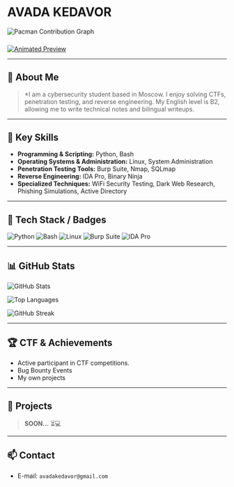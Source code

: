 # AVADA KEDAVOR

![Pacman Contribution Graph](https://raw.githubusercontent.com/Avada-Kedavor/Avada-Kedavor/output/pacman-contribution-graph.svg)


###

[![Animated Preview](https://media.giphy.com/media/your-gif-id/giphy.gif)
](https://ru.pinterest.com/pin/15410823721959571/)

---

## 👋 About Me

> *I am a cybersecurity student based in Moscow. I enjoy solving CTFs, penetration testing, and reverse engineering. My English level is B2, allowing me to write technical notes and bilingual writeups.

---

## 🔑 Key Skills

* **Programming & Scripting:** Python, Bash
* **Operating Systems & Administration:** Linux, System Administration
* **Penetration Testing Tools:** Burp Suite, Nmap, SQLmap
* **Reverse Engineering:** IDA Pro, Binary Ninja
* **Specialized Techniques:** WiFi Security Testing, Dark Web Research, Phishing Simulations, Active Directory

---

## 🧰 Tech Stack / Badges

![Python](https://img.shields.io/badge/Python-3776AB?style=for-the-badge\&logo=python\&logoColor=white)
![Bash](https://img.shields.io/badge/Bash-4EAA25?style=for-the-badge\&logo=gnu-bash\&logoColor=white)
![Linux](https://img.shields.io/badge/Linux-FCC624?style=for-the-badge\&logo=linux\&logoColor=black)
![Burp Suite](https://img.shields.io/badge/BurpSuite-orange?style=for-the-badge\&logo=burpsuite\&logoColor=white)
![IDA Pro](https://img.shields.io/badge/IDAPro-000000?style=for-the-badge\&logo=ida\&logoColor=white)

---

## 📊 GitHub Stats

![GitHub Stats](https://github-readme-stats.vercel.app/api?username=Avada-Kedavor\&show_icons=true\&theme=radical)

![Top Languages](https://github-readme-stats.vercel.app/api/top-langs/?username=Avada-Kedavor\&layout=compact\&theme=radical)

![GitHub Streak](https://github-readme-streak-stats.herokuapp.com/?user=Avada-Kedavor\&theme=radical)

---

## 🏆 CTF & Achievements

* Active participant in CTF competitions.
* Bug Bounty Events
* My own projects

---

## 📂 Projects

> **SOON...** ⏳💻
---

## 📫 Contact

* E-mail: `avadakedavor@gmail.com`
